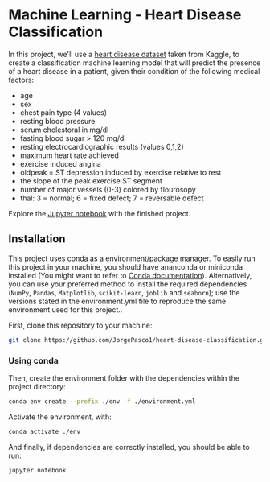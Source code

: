 # Machine Learning - Heart Disease Classification

In this project, we'll use a [heart disease dataset](https://www.kaggle.com/ronitf/heart-disease-uci) taken from Kaggle, to create a classification machine learning model that will predict the presence of a heart disease in a patient, given their condition of the following medical factors:

- age
- sex
- chest pain type (4 values)
- resting blood pressure
- serum cholestoral in mg/dl
- fasting blood sugar > 120 mg/dl
- resting electrocardiographic results (values 0,1,2)
- maximum heart rate achieved
- exercise induced angina
- oldpeak = ST depression induced by exercise relative to rest
- the slope of the peak exercise ST segment
- number of major vessels (0-3) colored by flourosopy
- thal: 3 = normal; 6 = fixed defect; 7 = reversable defect

Explore the [Jupyter notebook](https://github.com/JorgePasco1/heart-disease-classification/blob/master/heart-disease-classification.ipynb) with the finished project.

## Installation

This project uses conda as a environment/package manager. To easily run this project in your machine, you should have ananconda or miniconda installed (You might want to refer to [Conda documentation](https://docs.conda.io/en/latest/index.html)). Alternatively, you can use your preferred method to install the required dependencies (`NumPy`, `Pandas`, `Matplotlib`, `scikit-learn`, `joblib` and `seaborn`); use the versions stated in the environment.yml file to reproduce the same environment used for this project..

First, clone this repository to your machine:

```bash
git clone https://github.com/JorgePasco1/heart-disease-classification.git
```
### Using conda

Then, create the environment folder with the dependencies within the project directory:

```bash
conda env create --prefix ./env -f ./environment.yml
```

Activate the environment, with:

```bash
conda activate ./env
```

And finally, if dependencies are correctly installed, you should be able to run:

```bash
jupyter notebook
```
